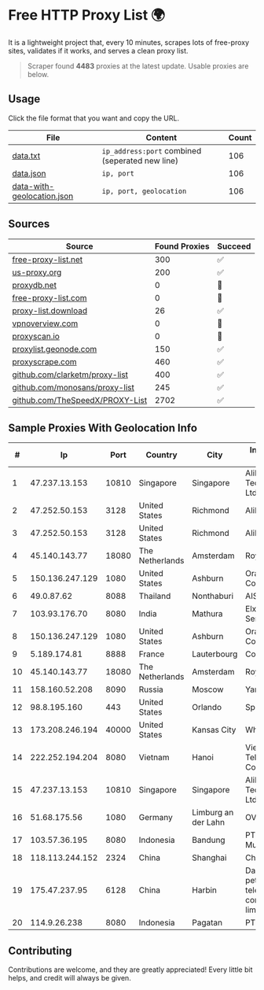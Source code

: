
# Free HTTP Proxy List 🌍

It is a lightweight project that, every 10 minutes, scrapes lots of free-proxy sites, validates if it works, and serves a clean proxy list.


> Scraper found **4483** proxies at the latest update. Usable proxies are below.

## Usage

Click the file format that you want and copy the URL.


|File|Content|Count|
|----|-------|-----|
|[data.txt](https://raw.githubusercontent.com/themiralay/Proxy-List-World/master/data.txt)|`ip_address:port` combined (seperated new line)|106|
|[data.json](https://raw.githubusercontent.com/themiralay/Proxy-List-World/master/data.json)|`ip, port`|106|
|[data-with-geolocation.json](https://raw.githubusercontent.com/themiralay/Proxy-List-World/master/data-with-geolocation.json)|`ip, port, geolocation`|106|

## Sources

|Source|Found Proxies|Succeed|
|------|-------------|-------|
|[free-proxy-list.net](https://free-proxy-list.net)|300|✅|
|[us-proxy.org](https://www.us-proxy.org)|200|✅|
|[proxydb.net](http://proxydb.net)|0|🚫|
|[free-proxy-list.com](https://free-proxy-list.com/?page=&port=&type%5B%5D=http&type%5B%5D=https&up_time=0&search=Search)|0|🚫|
|[proxy-list.download](https://www.proxy-list.download/HTTP)|26|✅|
|[vpnoverview.com](https://vpnoverview.com/privacy/anonymous-browsing/free-proxy-servers)|0|🚫|
|[proxyscan.io](https://www.proxyscan.io)|0|🚫|
|[proxylist.geonode.com](https://proxylist.geonode.com/api/proxy-list?limit=300&page=1&sort_by=lastChecked&sort_type=desc&protocols=http,https)|150|✅|
|[proxyscrape.com](https://api.proxyscrape.com/v2/?request=displayproxies&protocol=http&timeout=10000&country=all&ssl=all&anonymity=all)|460|✅|
|[github.com/clarketm/proxy-list](https://raw.githubusercontent.com/clarketm/proxy-list/master/proxy-list-raw.txt)|400|✅|
|[github.com/monosans/proxy-list](https://raw.githubusercontent.com/monosans/proxy-list/main/proxies/http.txt)|245|✅|
|[github.com/TheSpeedX/PROXY-List](https://raw.githubusercontent.com/TheSpeedX/PROXY-List/master/http.txt)|2702|✅|


## Sample Proxies With Geolocation Info

|#|Ip|Port|Country|City|Internet Service Provider|
|-|--|----|-------|----|-------------------------|
|1|47.237.13.153|10810|Singapore|Singapore|Alibaba (US) Technology Co., Ltd.|
|2|47.252.50.153|3128|United States|Richmond|Alibaba Cloud LLC|
|3|47.252.50.153|3128|United States|Richmond|Alibaba Cloud LLC|
|4|45.140.143.77|18080|The Netherlands|Amsterdam|RoyaleHosting BV|
|5|150.136.247.129|1080|United States|Ashburn|Oracle Corporation|
|6|49.0.87.62|8088|Thailand|Nonthaburi|AIS-Fibre|
|7|103.93.176.70|8080|India|Mathura|Elxire Data Services Pvt. Ltd.|
|8|150.136.247.129|1080|United States|Ashburn|Oracle Corporation|
|9|5.189.174.81|8888|France|Lauterbourg|Contabo GmbH|
|10|45.140.143.77|18080|The Netherlands|Amsterdam|RoyaleHosting BV|
|11|158.160.52.208|8090|Russia|Moscow|Yandex.Cloud LLC|
|12|98.8.195.160|443|United States|Orlando|Spectrum|
|13|173.208.246.194|40000|United States|Kansas City|WholeSale Internet|
|14|222.252.194.204|8080|Vietnam|Hanoi|VietNam Post and Telecom Corporation|
|15|47.237.13.153|10810|Singapore|Singapore|Alibaba (US) Technology Co., Ltd.|
|16|51.68.175.56|1080|Germany|Limburg an der Lahn|OVH SAS|
|17|103.57.36.195|8080|Indonesia|Bandung|PT. Cemerlang Multimedia|
|18|118.113.244.152|2324|China|Shanghai|Chinanet|
|19|175.47.237.95|6128|China|Harbin|Daqing zhongji petroleum telecommunication construction limited cpmpany|
|20|114.9.26.238|8080|Indonesia|Pagatan|PT. INDOSAT Tbk|



## Contributing

Contributions are welcome, and they are greatly appreciated! Every
little bit helps, and credit will always be given.

